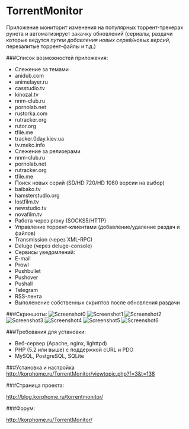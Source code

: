 # TorrentMonitor
Приложение мониторит изменения на популярных торрент-трекерах рунета и автоматизирует закачку обновлений (сериалы, раздачи которые ведутся *путем добавления новых серий/новых версий*, перезалитые торрент-файлы и т.д.)

###Список возможностей приложения:

* Слежение за темами
 * anidub.com
 * animelayer.ru
 * casstudio.tv
 * kinozal.tv
 * nnm-club.ru
 * pornolab.net
 * rustorka.com
 * rutracker.org
 * rutor.org
 * tfile.me
 * tracker.0day.kiev.ua
 * tv.mekc.info
* Слежение за релизерами
 * nnm-club.ru
 * pornolab.net
 * rutracker.org
 * tfile.me
* Поиск новых серий (SD/HD 720/HD 1080 версии на выбор)
 * baibako.tv 
 * hamsterstudio.org
 * lostfilm.tv
 * newstudio.tv
 * novafilm.tv
* Работа через proxy (SOCKS5/HTTP)
* Управление торрент-клиентами (добавление/удаление раздач и файлов)
 * Transmission (через XML-RPC)
 * Deluge (через deluge-console)
* Сервисы уведомлений:
 * E-mail
 * Prowl
 * Pushbullet
 * Pushover
 * Pushall
 * Telegram 
* RSS-лента
* Выполенение собственных скриптов после обновления раздачи

###Скриншоты:
 ![Screenshot0](http://blog.korphome.ru/wp-content/uploads/2011/02/Мониторинг-torrent-трекеров-2014-01-27-14-53-42.jpg "Screenshot0")
 ![Screenshot1](http://blog.korphome.ru/wp-content/uploads/2011/02/Мониторинг-torrent-трекеров-2014-01-27-14-54-16.jpg "Screenshot1")
 ![Screenshot2](http://blog.korphome.ru/wp-content/uploads/2011/02/Мониторинг-torrent-трекеров-2014-01-27-14-54-38.jpg "Screenshot2")
 ![Screenshot3](http://blog.korphome.ru/wp-content/uploads/2011/02/Мониторинг-torrent-трекеров-2014-01-27-14-54-52.jpg "Screenshot3")
 ![Screenshot4](http://blog.korphome.ru/wp-content/uploads/2011/02/Мониторинг-torrent-трекеров-2014-01-27-14-55-28.jpg "Screenshot4")
 ![Screenshot5](http://blog.korphome.ru/wp-content/uploads/2011/02/Мониторинг-torrent-трекеров-2014-01-27-14-55-41.jpg "Screenshot5")
 ![Screenshot6](http://blog.korphome.ru/wp-content/uploads/2011/02/Мониторинг-torrent-трекеров-2014-01-27-14-56-36.jpg "Screenshot6")

###Требования для установки:

* Веб-сервер (Apache, nginx, lighttpd)
* PHP (5.2 или выше) с поддержкой cURL и PDO
* MySQL, PostgreSQL, SQLite

###Установка и настройка
http://korphome.ru/TorrentMonitor/viewtopic.php?f=3&t=138

###Страница проекта:

http://blog.korphome.ru/torrentmonitor/

###Форум:

http://korphome.ru/TorrentMonitor/
